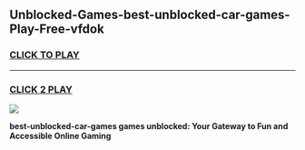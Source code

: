 
## Unblocked-Games-best-unblocked-car-games-Play-Free-vfdok
<h3>
<a href="https://premium76.site?title=best-unblocked-car-games&ref=18A1">CLICK TO PLAY</a></h3>
<hr>

<h3>
<a href="https://premium76.site?title=best-unblocked-car-games&ref=18A1">CLICK 2 PLAY</a>
  
</h3>

<a href="https://premium76.site?title=best-unblocked-car-games&ref=18A1"><img src="https://clearcache.store/games.png"></a>


**best-unblocked-car-games games unblocked: Your Gateway to Fun and Accessible Online Gaming**
